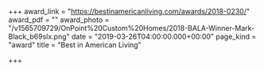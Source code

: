 +++
award_link = "https://bestinamericanliving.com/awards/2018-0230/"
award_pdf = ""
award_photo = "/v1565709729/OnPoint%20Custom%20Homes/2018-BALA-Winner-Mark-Black_b69slx.png"
date = "2019-03-26T04:00:00.000+00:00"
page_kind = "award"
title = "Best in American Living"

+++
